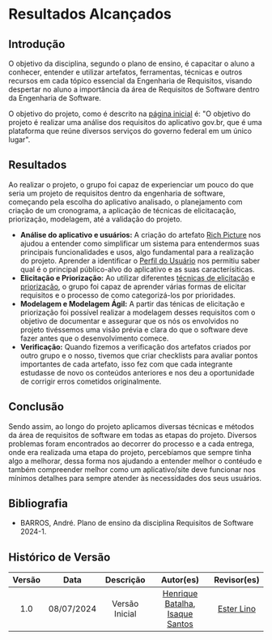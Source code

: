 # Resultados Alcançados

## Introdução

O objetivo da disciplina, segundo o plano de ensino, é capacitar o aluno a conhecer, entender e utilizar artefatos, ferramentas, técnicas e outros recursos em cada tópico essencial da Engenharia de Requisitos, visando despertar no aluno a importância da área de Requisitos de Software dentro da Engenharia de Software.

O objetivo do projeto, como é descrito na [página inicial](https://requisitos-de-software.github.io/2024.1-Gov.br/#/README) é: "O objetivo do projeto é realizar uma análise dos requisitos do aplicativo gov.br, que é uma plataforma que reúne diversos serviços do governo federal em um único lugar".

## Resultados

Ao realizar o projeto, o grupo foi capaz de experienciar um pouco do que seria um projeto de requisitos dentro da engenharia de software, começando pela escolha do aplicativo analisado, o planejamento com criação de um cronograma, a aplicação de técnicas de elicitacação, priorização, modelagem, até a validação do projeto.

- **Análise do aplicativo e usuários:** A criação do artefato [Rich Picture](https://requisitos-de-software.github.io/2024.1-Gov.br/#/pre-rastreabilidade/rich_picture) nos ajudou a entender como simplificar um sistema para entendermos suas principais funcionalidades e usos, algo fundamental para a realização do projeto. Aprender a identificar o [Perfil do Usuário](https://requisitos-de-software.github.io/2024.1-Gov.br/#/perfil_usuario/perfil_usuario) nos permitiu saber qual é o principal público-alvo do aplicativo e as suas caracterísiticas.
- **Elicitação e Priorização:** Ao utilizar diferentes [técnicas de elicitação](https://requisitos-de-software.github.io/2024.1-Gov.br/#/elicitacao/elicitacao) e [priorização](https://requisitos-de-software.github.io/2024.1-Gov.br/#/priorizacao/priorizacao), o grupo foi capaz de aprender várias formas de elicitar requisitos e o processo de como categorizá-los por prioridades.
- **Modelagem e Modelagem Ágil:** A partir das ténicas de elicitação e priorização foi possível realizar a modelagem desses requisitos com o objetivo de documentar e assegurar que os nós os envolvidos no projeto tivéssemos uma visão prévia e clara do que o software deve fazer antes que o desenvolvimento comece. 
- **Verificação:** Quando fizemos a verificação dos artefatos criados por outro grupo e o nosso, tivemos que criar checklists para avaliar pontos importantes de cada artefato, isso fez com que cada integrante estudasse de novo os conteúdos anteriores e nos deu a oportunidade de corrigir erros cometidos originalmente.

## Conclusão

Sendo assim, ao longo do projeto aplicamos diversas técnicas e métodos da área de requisitos de software em todas as etapas do projeto. Diversos problemas foram encontrados ao decorrer do processo e a cada entrega, onde era realizada uma etapa do projeto, percebíamos que sempre tinha algo a melhorar, dessa forma nos ajudando a entender melhor o contéudo e também compreender melhor como um aplicativo/site deve funcionar nos mínimos detalhes para sempre atender às necessidades dos seus usuários.

## Bibliografia

- BARROS, André. Plano de ensino da disciplina Requisitos de Software 2024-1. 

## Histórico de Versão

| Versão |    Data    |                      Descrição                      |      Autor(es)      | Revisor(es)  |
| :----: | :--------: | :-------------------------------------------------: | :-----------------: | :----------: |
|  1.0   | 08/07/2024 | Versão Inicial | [Henrique Batalha](https://github.com/HeBatalha), [Isaque Santos](https://github.com/IsaqueSH) | [Ester Lino](https://github.com/esteerlino) |